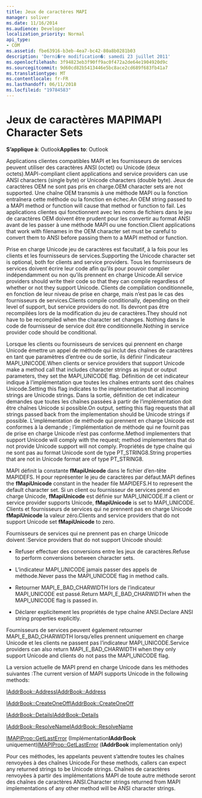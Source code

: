 ```yaml
---
title: Jeux de caractères MAPI
manager: soliver
ms.date: 11/16/2014
ms.audience: Developer
localization_priority: Normal
api_type:
- COM
ms.assetid: fbe63916-b3eb-4ea7-bc42-80a8b0281b03
description: 'Derni�re modification�: samedi 23 juillet 2011'
ms.openlocfilehash: 3f94823eb3f90ff9ac0f472a2de64e1904920d9c
ms.sourcegitcommit: 9d60cd82b5413446e5bc8ace2cd689f683fb41a7
ms.translationtype: MT
ms.contentlocale: fr-FR
ms.lasthandoff: 06/11/2018
ms.locfileid: "19784583"
---
```

# <a name="mapi-character-sets"></a><span data-ttu-id="3ea17-103">Jeux de caractères MAPI</span><span class="sxs-lookup"><span data-stu-id="3ea17-103">MAPI Character Sets</span></span>

  
  
<span data-ttu-id="3ea17-104">**S’applique à**: Outlook</span><span class="sxs-lookup"><span data-stu-id="3ea17-104">**Applies to**: Outlook</span></span> 
  
<span data-ttu-id="3ea17-105">Applications clientes compatibles MAPI et les fournisseurs de services peuvent utiliser des caractères ANSI (octet) ou Unicode (deux octets).</span><span class="sxs-lookup"><span data-stu-id="3ea17-105">MAPI-compliant client applications and service providers can use ANSI characters (single byte) or Unicode characters (double byte).</span></span> <span data-ttu-id="3ea17-106">Jeux de caractères OEM ne sont pas pris en charge.</span><span class="sxs-lookup"><span data-stu-id="3ea17-106">OEM character sets are not supported.</span></span> <span data-ttu-id="3ea17-107">Une chaîne OEM transmis à une méthode MAPI ou la fonction entraînera cette méthode ou la fonction en échec.</span><span class="sxs-lookup"><span data-stu-id="3ea17-107">An OEM string passed to a MAPI method or function will cause that method or function to fail.</span></span> <span data-ttu-id="3ea17-108">Les applications clientes qui fonctionnent avec les noms de fichiers dans le jeu de caractères OEM doivent être prudent pour les convertir au format ANSI avant de les passer à une méthode MAPI ou une fonction.</span><span class="sxs-lookup"><span data-stu-id="3ea17-108">Client applications that work with filenames in the OEM character set must be careful to convert them to ANSI before passing them to a MAPI method or function.</span></span>
  
<span data-ttu-id="3ea17-109">Prise en charge Unicode jeu de caractères est facultatif, à la fois pour les clients et les fournisseurs de services.</span><span class="sxs-lookup"><span data-stu-id="3ea17-109">Supporting the Unicode character set is optional, both for clients and service providers.</span></span> <span data-ttu-id="3ea17-110">Tous les fournisseurs de services doivent écrire leur code afin qu’ils pour pouvoir compiler indépendamment ou non qu’ils prennent en charge Unicode.</span><span class="sxs-lookup"><span data-stu-id="3ea17-110">All service providers should write their code so that they can compile regardless of whether or not they support Unicode.</span></span> <span data-ttu-id="3ea17-111">Clients de compilation conditionnelle, en fonction de leur niveau de prise en charge, mais n’est pas le cas des fournisseurs de services.</span><span class="sxs-lookup"><span data-stu-id="3ea17-111">Clients compile conditionally, depending on their level of support, but service providers do not.</span></span> <span data-ttu-id="3ea17-112">Ils devront pas être recompilées lors de la modification du jeu de caractères.</span><span class="sxs-lookup"><span data-stu-id="3ea17-112">They should not have to be recompiled when the character set changes.</span></span> <span data-ttu-id="3ea17-113">Nothing dans le code de fournisseur de service doit être conditionnelle.</span><span class="sxs-lookup"><span data-stu-id="3ea17-113">Nothing in service provider code should be conditional.</span></span> 
  
<span data-ttu-id="3ea17-114">Lorsque les clients ou fournisseurs de services qui prennent en charge Unicode émettre un appel de méthode qui inclut des chaînes de caractères en tant que paramètres d’entrée ou de sortie, ils définir l’indicateur MAPI_UNICODE.</span><span class="sxs-lookup"><span data-stu-id="3ea17-114">When clients or service providers that support Unicode make a method call that includes character strings as input or output parameters, they set the MAPI_UNICODE flag.</span></span> <span data-ttu-id="3ea17-115">Définition de cet indicateur indique à l’implémentation que toutes les chaînes entrants sont des chaînes Unicode.</span><span class="sxs-lookup"><span data-stu-id="3ea17-115">Setting this flag indicates to the implementation that all incoming strings are Unicode strings.</span></span> <span data-ttu-id="3ea17-116">Dans la sortie, définition de cet indicateur demandes que toutes les chaînes passées à partir de l’implémentation doit être chaînes Unicode si possible.</span><span class="sxs-lookup"><span data-stu-id="3ea17-116">On output, setting this flag requests that all strings passed back from the implementation should be Unicode strings if possible.</span></span> <span data-ttu-id="3ea17-117">L’implémentation de méthode qui prennent en charge Unicode est conformes à la demande ; l’implémentation de méthode qui ne fournit pas de prise en charge Unicode n’est pas conforme.</span><span class="sxs-lookup"><span data-stu-id="3ea17-117">Method implementers that support Unicode will comply with the request; method implementers that do not provide Unicode support will not comply.</span></span> <span data-ttu-id="3ea17-118">Propriétés de type chaîne qui ne sont pas au format Unicode sont de type PT_STRING8.</span><span class="sxs-lookup"><span data-stu-id="3ea17-118">String properties that are not in Unicode format are of type PT_STRING8.</span></span>
  
<span data-ttu-id="3ea17-119">MAPI définit la constante **fMapiUnicode** dans le fichier d’en-tête MAPIDEFS. H pour représenter le jeu de caractères par défaut.</span><span class="sxs-lookup"><span data-stu-id="3ea17-119">MAPI defines the **fMapiUnicode** constant in the header file MAPIDEFS.H to represent the default character set.</span></span> <span data-ttu-id="3ea17-120">Si un client ou fournisseur de services prend en charge Unicode, **fMapiUnicode** est définie sur MAPI_UNICODE.</span><span class="sxs-lookup"><span data-stu-id="3ea17-120">If a client or service provider supports Unicode, **fMapiUnicode** is set to MAPI_UNICODE.</span></span> <span data-ttu-id="3ea17-121">Clients et fournisseurs de services qui ne prennent pas en charge Unicode **fMapiUnicode** la valeur zéro.</span><span class="sxs-lookup"><span data-stu-id="3ea17-121">Clients and service providers that do not support Unicode set **fMapiUnicode** to zero.</span></span> 
  
<span data-ttu-id="3ea17-122">Fournisseurs de services qui ne prennent pas en charge Unicode doivent :</span><span class="sxs-lookup"><span data-stu-id="3ea17-122">Service providers that do not support Unicode should:</span></span>
  
- <span data-ttu-id="3ea17-123">Refuser effectuer des conversions entre les jeux de caractères.</span><span class="sxs-lookup"><span data-stu-id="3ea17-123">Refuse to perform conversions between character sets.</span></span>
    
- <span data-ttu-id="3ea17-124">L’indicateur MAPI_UNICODE jamais passer des appels de méthode.</span><span class="sxs-lookup"><span data-stu-id="3ea17-124">Never pass the MAPI_UNICODE flag in method calls.</span></span>
    
- <span data-ttu-id="3ea17-125">Retourner MAPI_E_BAD_CHARWIDTH lors de l’indicateur MAPI_UNICODE est passé.</span><span class="sxs-lookup"><span data-stu-id="3ea17-125">Return MAPI_E_BAD_CHARWIDTH when the MAPI_UNICODE flag is passed in.</span></span>
    
- <span data-ttu-id="3ea17-126">Déclarer explicitement les propriétés de type chaîne ANSI.</span><span class="sxs-lookup"><span data-stu-id="3ea17-126">Declare ANSI string properties explicitly.</span></span> 
    
<span data-ttu-id="3ea17-127">Fournisseurs de services peuvent également retourner MAPI_E_BAD_CHARWIDTH lorsqu’elles prennent uniquement en charge Unicode et les clients ne passent pas l’indicateur MAPI_UNICODE.</span><span class="sxs-lookup"><span data-stu-id="3ea17-127">Service providers can also return MAPI_E_BAD_CHARWIDTH when they only support Unicode and clients do not pass the MAPI_UNICODE flag.</span></span> 
  
 <span data-ttu-id="3ea17-128">La version actuelle de MAPI prend en charge Unicode dans les méthodes suivantes :</span><span class="sxs-lookup"><span data-stu-id="3ea17-128">The current version of MAPI supports Unicode in the following methods:</span></span> 
  
[<span data-ttu-id="3ea17-129">IAddrBook::Address</span><span class="sxs-lookup"><span data-stu-id="3ea17-129">IAddrBook::Address</span></span>](iaddrbook-address.md)
  
[<span data-ttu-id="3ea17-130">IAddrBook::CreateOneOff</span><span class="sxs-lookup"><span data-stu-id="3ea17-130">IAddrBook::CreateOneOff</span></span>](iaddrbook-createoneoff.md)
  
[<span data-ttu-id="3ea17-131">IAddrBook::Details</span><span class="sxs-lookup"><span data-stu-id="3ea17-131">IAddrBook::Details</span></span>](iaddrbook-details.md)
  
[<span data-ttu-id="3ea17-132">IAddrBook::ResolveName</span><span class="sxs-lookup"><span data-stu-id="3ea17-132">IAddrBook::ResolveName</span></span>](iaddrbook-resolvename.md)
  
<span data-ttu-id="3ea17-133">[IMAPIProp::GetLastError](imapiprop-getlasterror.md) (Implémentation**IAddrBook** uniquement)</span><span class="sxs-lookup"><span data-stu-id="3ea17-133">[IMAPIProp::GetLastError](imapiprop-getlasterror.md) (**IAddrBook** implementation only)</span></span> 
  
<span data-ttu-id="3ea17-134">Pour ces méthodes, les appelants peuvent s’attendre toutes les chaînes renvoyées à des chaînes Unicode.</span><span class="sxs-lookup"><span data-stu-id="3ea17-134">For these methods, callers can expect any returned strings to be Unicode strings.</span></span> <span data-ttu-id="3ea17-135">Chaînes de caractères renvoyées à partir des implémentations MAPI de toute autre méthode seront des chaînes de caractères ANSI.</span><span class="sxs-lookup"><span data-stu-id="3ea17-135">Character strings returned from MAPI implementations of any other method will be ANSI character strings.</span></span>
  

